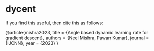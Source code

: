# dycent

If you find this useful, then cite this as follows:

@article{mishra2023,
title = {Angle based dynamic learning rate for gradient descent},
authors = {Neel Mishra, Pawan Kumar},
journal = {IJCNN},
year = {2023}
}
